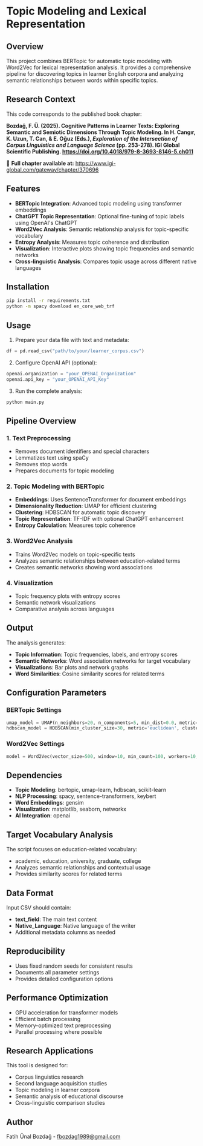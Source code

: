 # Topic Modeling and Lexical Representation

## Overview
This project combines BERTopic for automatic topic modeling with Word2Vec for lexical representation analysis. It provides a comprehensive pipeline for discovering topics in learner English corpora and analyzing semantic relationships between words within specific topics.

## Research Context
This code corresponds to the published book chapter:

**Bozdağ, F. Ü. (2025). Cognitive Patterns in Learner Texts: Exploring Semantic and Semiotic Dimensions Through Topic Modeling. In H. Cangır, K. Uzun, T. Can, & E. Oğuz (Eds.), *Exploration of the Intersection of Corpus Linguistics and Language Science* (pp. 253-278). IGI Global Scientific Publishing. https://doi.org/10.4018/979-8-3693-8146-5.ch011**

📖 **Full chapter available at:** https://www.igi-global.com/gateway/chapter/370696

## Features
- **BERTopic Integration**: Advanced topic modeling using transformer embeddings
- **ChatGPT Topic Representation**: Optional fine-tuning of topic labels using OpenAI's ChatGPT
- **Word2Vec Analysis**: Semantic relationship analysis for topic-specific vocabulary
- **Entropy Analysis**: Measures topic coherence and distribution
- **Visualization**: Interactive plots showing topic frequencies and semantic networks
- **Cross-linguistic Analysis**: Compares topic usage across different native languages

## Installation
```bash
pip install -r requirements.txt
python -m spacy download en_core_web_trf
```

## Usage
1. Prepare your data file with text and metadata:
```python
df = pd.read_csv("path/to/your/learner_corpus.csv")
```

2. Configure OpenAI API (optional):
```python
openai.organization = "your_OPENAI_Organization" 
openai.api_key = "your_OPENAI_API_Key"
```

3. Run the complete analysis:
```bash
python main.py
```

## Pipeline Overview

### 1. Text Preprocessing
- Removes document identifiers and special characters
- Lemmatizes text using spaCy
- Removes stop words
- Prepares documents for topic modeling

### 2. Topic Modeling with BERTopic
- **Embeddings**: Uses SentenceTransformer for document embeddings
- **Dimensionality Reduction**: UMAP for efficient clustering
- **Clustering**: HDBSCAN for automatic topic discovery
- **Topic Representation**: TF-IDF with optional ChatGPT enhancement
- **Entropy Calculation**: Measures topic coherence

### 3. Word2Vec Analysis
- Trains Word2Vec models on topic-specific texts
- Analyzes semantic relationships between education-related terms
- Creates semantic networks showing word associations

### 4. Visualization
- Topic frequency plots with entropy scores
- Semantic network visualizations
- Comparative analysis across languages

## Output
The analysis generates:
- **Topic Information**: Topic frequencies, labels, and entropy scores
- **Semantic Networks**: Word association networks for target vocabulary
- **Visualizations**: Bar plots and network graphs
- **Word Similarities**: Cosine similarity scores for related terms

## Configuration Parameters

### BERTopic Settings
```python
umap_model = UMAP(n_neighbors=20, n_components=5, min_dist=0.0, metric='cosine', random_state=123)
hdbscan_model = HDBSCAN(min_cluster_size=30, metric='euclidean', cluster_selection_method='eom')
```

### Word2Vec Settings
```python
model = Word2Vec(vector_size=500, window=10, min_count=100, workers=10, sg=0, epochs=50)
```

## Dependencies
- **Topic Modeling**: bertopic, umap-learn, hdbscan, scikit-learn
- **NLP Processing**: spacy, sentence-transformers, keybert
- **Word Embeddings**: gensim
- **Visualization**: matplotlib, seaborn, networkx
- **AI Integration**: openai

## Target Vocabulary Analysis
The script focuses on education-related vocabulary:
- academic, education, university, graduate, college
- Analyzes semantic relationships and contextual usage
- Provides similarity scores for related terms

## Data Format
Input CSV should contain:
- **text_field**: The main text content
- **Native_Language**: Native language of the writer
- Additional metadata columns as needed

## Reproducibility
- Uses fixed random seeds for consistent results
- Documents all parameter settings
- Provides detailed configuration options

## Performance Optimization
- GPU acceleration for transformer models
- Efficient batch processing
- Memory-optimized text preprocessing
- Parallel processing where possible

## Research Applications
This tool is designed for:
- Corpus linguistics research
- Second language acquisition studies
- Topic modeling in learner corpora
- Semantic analysis of educational discourse
- Cross-linguistic comparison studies

## Author
Fatih Ünal Bozdağ - fbozdag1989@gmail.com
